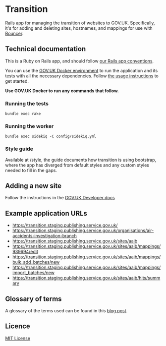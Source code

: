 # Transition

Rails app for managing the transition of websites to GOV.UK. Specifically, it's for adding and deleting sites, hostnames, and mappings for use with [Bouncer](https://github.com/alphagov/bouncer).

## Technical documentation

This is a Ruby on Rails app, and should follow [our Rails app conventions](https://docs.publishing.service.gov.uk/manual/conventions-for-rails-applications.html).

You can use the [GOV.UK Docker environment](https://github.com/alphagov/govuk-docker) to run the application and its tests with all the necessary dependencies. Follow [the usage instructions](https://github.com/alphagov/govuk-docker#usage) to get started.

**Use GOV.UK Docker to run any commands that follow.**

### Running the tests

```
bundle exec rake
```

### Running the worker

```
bundle exec sidekiq -C config/sidekiq.yml
```

### Style guide

Available at /style, the guide documents how transition is using bootstrap, where the app has diverged from default
styles and any custom styles needed to fill in the gaps.

## Adding a new site

Follow the instructions in the [GOV.UK  Developer docs](https://docs.publishing.service.gov.uk/manual/transition-a-site.html)

## Example application URLs

* https://transition.staging.publishing.service.gov.uk/
* https://transition.staging.publishing.service.gov.uk/organisations/air-accidents-investigation-branch
* https://transition.staging.publishing.service.gov.uk/sites/aaib
* https://transition.staging.publishing.service.gov.uk/sites/aaib/mappings/939694/edit
* https://transition.staging.publishing.service.gov.uk/sites/aaib/mappings/bulk_add_batches/new
* https://transition.staging.publishing.service.gov.uk/sites/aaib/mappings/import_batches/new
* https://transition.staging.publishing.service.gov.uk/sites/aaib/hits/summary

## Glossary of terms

A glossary of the terms used can be found in this [blog post](https://insidegovuk.blog.gov.uk/2014/03/17/transition-technical-glossary/).

## Licence

[MIT License](LICENCE)
